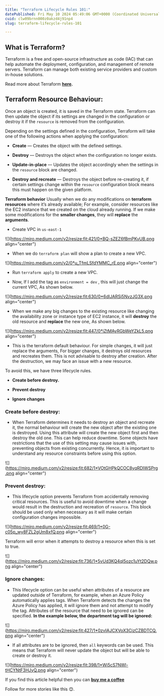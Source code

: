 ```yaml
---
title: "Terraform Lifecycle Rules 101:"
datePublished: Fri May 10 2024 05:49:06 GMT+0000 (Coordinated Universal Time)
cuid: clw09brnn000z0akzd4j91np4
slug: terraform-lifecycle-rules-101

---
```



## **What is Terraform?**

Terraform is a free and open-source infrastructure as code (IAC) that can help automate the deployment, configuration, and management of remote servers. Terraform can manage both existing service providers and custom in-house solutions.

Read more about Terraform [**here**](https://developer.hashicorp.com/terraform/docs)**.**

## **Terraform Resource Behaviour:**

Once an object is created, it is saved in the Terraform state. Terraform can then update the object if its settings are changed in the configuration or destroy it if the `resource` is removed from the configuration.

Depending on the settings defined in the configuration, Terraform will take one of the following actions when applying the configuration:

* **Create** — Creates the object with the defined settings.
    
* **Destroy** — Destroys the object when the configuration no longer exists.
    
* **Update-in-place** — Updates the object accordingly when the settings in the `resource` block are changed.
    
* **Destroy and recreate** — Destroys the object before re-creating it, if certain settings change within the `resource` configuration block means this must happen on the given platform.
    

**Terraform behavior** Usually when we do any modifications on **terraform resources** where it’s already available; For example, consider resources like the EC2 instance that we created on the cloud already running. If we make some modifications for the **smaller changes**, they will **replace** the **arguments**.

* Create VPC in `us-east-1`
    

![](https://miro.medium.com/v2/resize:fit:421/0*BQ-sZEZ6fBmPKvUB.png align="center")

* When we do `terraform plan` will show a plan to create a new VPC.
    

![](https://miro.medium.com/v2/0*u_TfmLSfdYMMC_rE.png align="center")

* Run `terraform apply` to create a new VPC.
    
* Now, If I add the tag as `environment = dev` , this will just change the current VPC, As shown below.
    

![](https://miro.medium.com/v2/resize:fit:630/0*6dIJARSj5NvzJG3X.png align="center")

* When we make any big changes to the existing resource like changing the availability zone or instance type of EC2 instance, it will **destroy** the old resource and **replace** the new one, As shown below.
    

![](https://miro.medium.com/v2/resize:fit:447/0*iZtMAyRGbWeYZkL5.png align="center")

* This is the terraform default behaviour. For simple changes, it will just replace the arguments, For bigger changes, it destroys old resources and recreates them. This is not advisable to destroy after creation. After the destruction, we may face an issue with a new resource.
    

To avoid this, we have three lifecycle rules.

* **Create before destroy.**
    
* **Prevent destroy**
    
* **Ignore changes**
    

### **Create before destroy:**

* When Terraform determines it needs to destroy an object and recreate it, the normal behaviour will create the new object after the existing one is destroyed. Using this attribute will create the new object first and then destroy the old one. This can help reduce downtime. Some objects have restrictions that the use of this setting may cause issues with, preventing objects from existing concurrently. Hence, it is important to understand any resource constraints before using this option.
    

![](https://miro.medium.com/v2/resize:fit:682/1*VOtGHPkQCOC8yqRDIWSPrg.png align="center")

### **Prevent destroy:**

* This lifecycle option prevents Terraform from accidentally removing critical resources. This is useful to avoid downtime when a change would result in the destruction and recreation of `resource`. This block should be used only when necessary as it will make certain configuration changes impossible.
    

![](https://miro.medium.com/v2/resize:fit:469/1*0G-c05p_wy8FZL2gUm8xfQ.png align="center")

Terraform will error when it attempts to destroy a resource when this is set to true.

![](https://miro.medium.com/v2/resize:fit:736/1*5vUd3KQ4ql5ozc1uYt2DQw.png align="center")

### **Ignore changes:**

* This lifecycle option can be useful when attributes of a resource are updated outside of Terraform, for example, when an Azure Policy automatically applies tags. When Terraform detects the changes the Azure Policy has applied, it will ignore them and not attempt to modify the tag. Attributes of the resource that need to be ignored can be specified. **In the example below, the department tag will be ignored:**
    

![](https://miro.medium.com/v2/resize:fit:427/1*0zvIAJCXVoX3CizCZBDTCQ.png align="center")

* If all attributes are to be ignored, then `all` keywords can be used. This means that Terraform will never update the object but will be able to create or destroy it.
    

![](https://miro.medium.com/v2/resize:fit:398/1*Wi5cS7NWl-tHCYNtF3HJyQ.png align="center")

If you find this article helpful then you can [**buy me a coffee**](https://www.buymeacoffee.com/harshhaareddy)

Follow for more stories like this 😊.